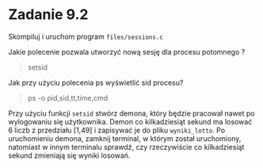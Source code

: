 # Zadanie 9.2

Skompiluj i uruchom program `files/sessions.c`

Jakie polecenie pozwala utworzyć nową sesję dla procesu potomnego ?
> setsid

Jak przy użyciu polecenia ps wyświetlić sid procesu?  
> ps -o pid,sid,tt,time,cmd

Przy użyciu funkcji `setsid` stwórz demona, który będzie pracował nawet po wylogowaniu się użytkownika. Demon co kilkadziesiąt sekund ma losować 6 liczb z przedziału \[1,49] i zapisywać je do pliku `wyniki_lotto`. Po uruchomieniu demona, zamknij terminal, w którym został uruchomiony, natomiast w innym terminalu sprawdź, czy rzeczywiście co kilkadziesiąt sekund zmieniają się wyniki losowań. 